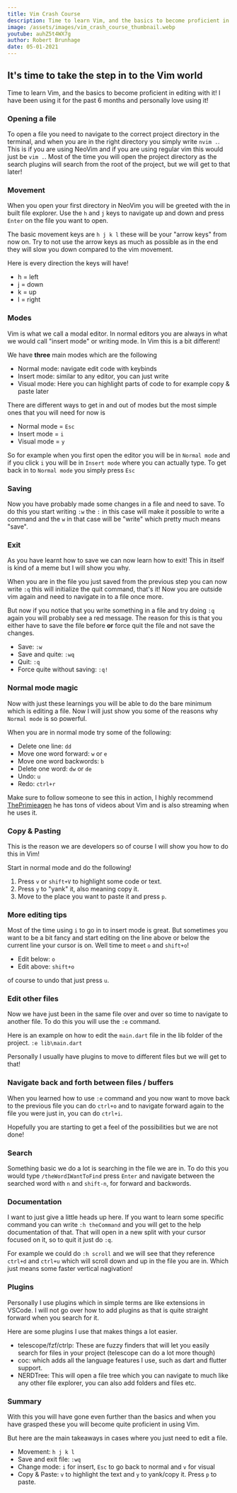 ```yaml
---
title: Vim Crash Course
description: Time to learn Vim, and the basics to become proficient in editing with it! I have been using it for the past 6 months and personally love using it!
image: /assets/images/vim_crash_course_thumbnail.webp
youtube: auhZ5t4WX7g
author: Robert Brunhage
date: 05-01-2021
---
```


## It's time to take the step in to the Vim world

Time to learn Vim, and the basics to become proficient in editing with it! I have been using it for the past 6 months and personally love using it!

### Opening a file

To open a file you need to navigate to the correct project directory in the terminal, and when you are in the right directory you simply write `nvim .`. This is if you are using NeoVim and if you are using regular vim this would just be `vim .`. Most of the time you will open the project directory as the search plugins will search from the root of the project, but we will get to that later!

### Movement

When you open your first directory in NeoVim you will be greeted with the in built file explorer. Use the `h` and `j` keys to navigate up and down and press `Enter` on the file you want to open.

The basic movement keys are `h j k l` these will be your "arrow keys" from now on. Try to not use the arrow keys as much as possible as in the end they will slow you down compared to the vim movement.

Here is every direction the keys will have!
* h = left
* j = down
* k = up
* l = right

### Modes

Vim is what we call a modal editor. In normal editors you are always in what we would call "insert mode" or writing mode. In Vim this is a bit different!

We have **three** main modes which are the following
* Normal mode: navigate edit code with keybinds
* Insert mode: similar to any editor, you can just write
* Visual mode: Here you can highlight parts of code to for example copy & paste later

There are different ways to get in and out of modes but the most simple ones that you will need for now is
* Normal mode = `Esc`
* Insert mode = `i`
* Visual mode =  `y`

So for example when you first open the editor you will be in `Normal mode` and if you click `i` you will be in `Insert mode` where you can actually type. To get back in to `Normal mode` you simply press `Esc`

### Saving

Now you have probably made some changes in a file and need to save. To do this you start writing `:w` the `:` in this case will make it possible to write a command and the `w` in that case will be "write" which pretty much means "save".

### Exit

As you have learnt how to save we can now learn how to exit! This in itself is kind of a meme but I will show you why.

When you are in the file you just saved from the previous step you can now write `:q` this will initialize the quit command, that's it! Now you are outside vim again and need to navigate in to a file once more.

But now if you notice that you write something in a file and try doing `:q` again you will probably see a red message. The reason for this is that you either have to save the file before **or** force quit the file and not save the changes.
* Save: `:w`
* Save and quite: `:wq`
* Quit: `:q`
* Force quite without saving: `:q!`

### Normal mode magic

Now with just these learnings you will be able to do the bare minimum which is editing a file. Now I will just show you some of the reasons why `Normal mode` is so powerful.

When you are in normal mode try some of the following:
* Delete one line: `dd`
* Move one word forward: `w` or `e`
* Move one word backwords: `b`
* Delete one word: `dw` or `de`
* Undo: `u`
* Redo: `ctrl+r`

Make sure to follow someone to see this in action, I highly recommend [ThePrimieagen](https://www.youtube.com/channel/UC8ENHE5xdFSwx71u3fDH5Xw) he has tons of videos about Vim and is also streaming when he uses it.

### Copy & Pasting

This is the reason we are developers so of course I will show you how to do this in Vim!

Start in normal mode and do the following!
1. Press `v` or `shift+V` to highlight some code or text.
2. Press `y` to "yank" it, also meaning copy it.
3. Move to the place you want to paste it and press `p`.

### More editing tips

Most of the time using `i` to go in to insert mode is great. But sometimes you want to be a bit fancy and start editing on the line above or below the current line your cursor is on. Well time to meet `o` and `shift+o`!

* Edit below: `o`
* Edit above: `shift+o`

of course to undo that just press `u`.

### Edit other files

Now we have just been in the same file over and over so time to navigate to another file. To do this you will use the `:e` command.

Here is an example on how to edit the `main.dart` file in the lib folder of the project.
`:e lib\main.dart`

Personally I usually have plugins to move to different files but we will get to that!

### Navigate back and forth between files / buffers

When you learned how to use `:e` command and you now want to move back to the previous file you can do `ctrl+o` and to navigate forward again to the file you were just in, you can do `ctrl+i`.

Hopefully you are starting to get a feel of the possibilities but we are not done!

### Search

Something basic we do a lot is searching in the file we are in. To do this you would type `/theWordIWantToFind` press `Enter` and navigate between the searched word with `n` and `shift-n`, for forward and backwords.

### Documentation

I want to just give a little heads up here. If you want to learn some specific command you can write `:h theCommand` and you will get to the help documentation of that. That will open in a new split with your cursor focused on it, so to quit it just do `:q`.

For example we could do `:h scroll` and we will see that they reference `ctrl+d` and `ctrl+u` which will scroll down and up in the file you are in. Which  just means some faster vertical nagivation!

### Plugins

Personally I use plugins which in simple terms are like extensions in VSCode. I will not go over how to add plugins as that is quite straight forward when you search for it.

Here are some plugins I use that makes things a lot easier.
* telescope/fzf/ctrlp: These are fuzzy finders that will let you easily search for files in your project (telescope can do a lot more though)
* coc: which adds all the language features I use, such as dart and flutter support.
* NERDTree: This will open a file tree which you can navigate to much like any other file explorer, you can also add folders and files etc.

### Summary

With this you will have gone even further than the basics and when you have grasped these you will become quite proficient in using Vim.

But here are the main takeaways in cases where you just need to edit a file.
* Movement: `h j k l`
* Save and exit file: `:wq`
* Change mode: `i` for insert, `Esc` to go back to normal and `v` for visual
* Copy & Paste: `v` to highlight the text and `y` to yank/copy it. Press `p` to paste.




